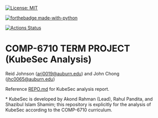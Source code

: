 [![License: MIT](https://img.shields.io/badge/License-MIT-yellow.svg)](https://opensource.org/licenses/MIT) 

[![forthebadge made-with-python](http://ForTheBadge.com/images/badges/made-with-python.svg)](https://www.python.org/)

[![Actions Status](https://github.com/paser-group/KubeSec/workflows/Build%20KubeTaint/badge.svg)](https://github.com/Build%20TaintPupp/actions)


# COMP-6710 TERM PROJECT (KubeSec Analysis)

Reid Johnson (arj0019@auburn.edu) and John Chong (jhc0065@auburn.edu)

Reference [REPO.md](REPO.md) for KubeSec analysis report.

\* KubeSec is developed by Akond Rahman (Lead), Rahul Pandita, and Shazibul Islam Shamim; this repository is explicitly for the analysis of KubeSec according to the COMP-6710 curriculum.
